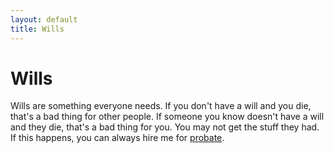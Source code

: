 ```yaml
---
layout: default
title: Wills
---
```

# Wills

Wills are something everyone needs. If you don't have a will and you die, that's a bad thing for other people. If someone you know doesn't have a will and they die, that's a bad thing for you. You may not get the stuff they had. If this happens, you can always hire me for [probate](/services/probate).
